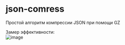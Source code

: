 # json-comress
Простой алгоритм компрессии JSON при помощи GZ

Замер эффективности: <br>
![image](https://github.com/user-attachments/assets/8b61ef72-4520-4a8d-813c-b0e0ea572b8e)
